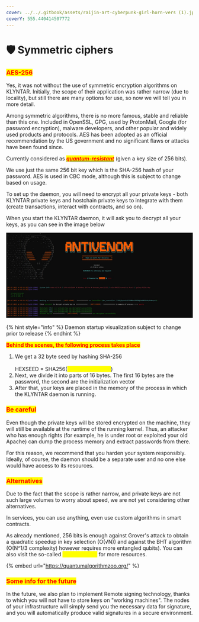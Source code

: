 ```yaml
---
cover: ../../.gitbook/assets/raijin-art-cyberpunk-girl-horn-vers (1).jpg
coverY: 555.440414507772
---
```


# 🛡 Symmetric ciphers

### <mark style="color:red;">AES-256</mark>

Yes, it was not without the use of symmetric encryption algorithms on KLYNTAR. Initially, the scope of their application was rather narrow (due to locality), but still there are many options for use, so now we will tell you in more detail.

Among symmetric algorithms, there is no more famous, stable and reliable than this one. Included in OpenSSL, GPG, used by ProtonMail, Google (for password encryption), malware developers, and other popular and widely used products and protocols. AES has been adopted as an official recommendation by the US government and no significant flaws or attacks have been found since.

Currently considered as [_<mark style="color:red;">**quantum-resistant**</mark>_](https://cryptobook.nakov.com/quantum-safe-cryptography#quantum-safe-and-quantum-broken-crypto-algorithms) (given a key size of 256 bits).

We use just the same 256 bit key which is the SHA-256 hash of your password. AES is used in CBC mode, although this is subject to change based on usage.

To set up the daemon, you will need to encrypt all your private keys - both KLYNTAR private keys and hostchain private keys to integrate with them (create transactions, interact with contracts, and so on).

When you start the KLYNTAR daemon, it will ask you to decrypt all your keys, as you can see in the image below

![Choose a strong password and make sure no one is watching you as you type. Do not disclose your password to anyone](<../../.gitbook/assets/image (12) (1) (1) (1).png>)

{% hint style="info" %}
Daemon startup visualization subject to change prior to release
{% endhint %}

<mark style="color:red;">**Behind the scenes, the following process takes place**</mark>

1. We get a 32 byte seed by hashing SHA-256\
   \
   HEXSEED = SHA256(<mark style="color:yellow;">**YOU\_PASSWORD**</mark>)
2. Next, we divide it into parts of 16 bytes. The first 16 bytes are the password, the second are the initialization vector
3. After that, your keys are placed in the memory of the process in which the KLYNTAR daemon is running.

### <mark style="color:red;">**Be careful**</mark>

Even though the private keys will be stored encrypted on the machine, they will still be available at the runtime of the running kernel. Thus, an attacker who has enough rights (for example, he is under root or exploited your old Apache) can dump the process memory and extract passwords from there.

For this reason, we recommend that you harden your system responsibly. Ideally, of course, the daemon should be a separate user and no one else would have access to its resources.

### <mark style="color:red;">Alternatives</mark>

Due to the fact that the scope is rather narrow, and private keys are not such large volumes to worry about speed, we are not yet considering other alternatives.

In services, you can use anything, even use custom algorithms in smart contracts.

As already mentioned, 256 bits is enough against Grover's attack to obtain a quadratic speedup in key selection (O(√N)) and against the BHT algorithm (O(N^1/3 complexity) however requires more entangled qubits). You can also visit the so-called _<mark style="color:yellow;">**Quantum Zoo**</mark>_ for more resources.

{% embed url="https://quantumalgorithmzoo.org/" %}

### <mark style="color:red;">**Some info for the future**</mark>

In the future, we also plan to implement Remote signing technology, thanks to which you will not have to store keys on "working machines". The nodes of your infrastructure will simply send you the necessary data for signature, and you will automatically produce valid signatures in a secure environment.
